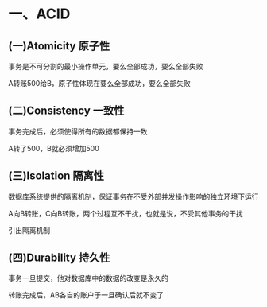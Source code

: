 # 一、ACID

## (一)Atomicity 原子性
  事务是不可分割的最小操作单元，要么全部成功，要么全部失败

   A转账500给B，原子性体现在要么全部成功，要么全部失败

## (二)Consistency 一致性
  事务完成后，必须使得所有的数据都保持一致

   A转了500，B就必须增加500

## (三)Isolation 隔离性
  数据库系统提供的隔离机制，保证事务在不受外部并发操作影响的独立环境下运行

   A向B转账，C向B转账，两个过程互不干扰，也就是说，不受其他事务的干扰

   引出隔离机制

## (四)Durability 持久性
  事务一旦提交，他对数据库中的数据的改变是永久的
  
   转账完成后，AB各自的账户于一旦确认后就不变了